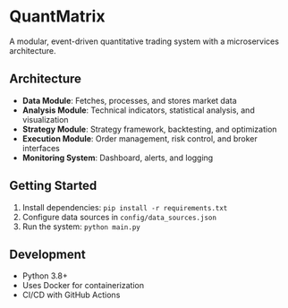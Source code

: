 # QuantMatrix

A modular, event-driven quantitative trading system with a microservices architecture.

## Architecture

- **Data Module**: Fetches, processes, and stores market data
- **Analysis Module**: Technical indicators, statistical analysis, and visualization
- **Strategy Module**: Strategy framework, backtesting, and optimization
- **Execution Module**: Order management, risk control, and broker interfaces
- **Monitoring System**: Dashboard, alerts, and logging

## Getting Started

1. Install dependencies: `pip install -r requirements.txt`
2. Configure data sources in `config/data_sources.json`
3. Run the system: `python main.py`

## Development

- Python 3.8+
- Uses Docker for containerization
- CI/CD with GitHub Actions 